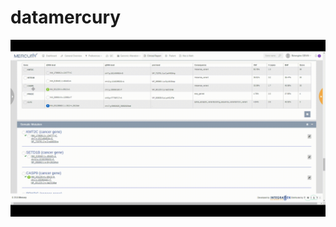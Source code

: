 # datamercury

![alt-text](https://github.com/khafidmedheb/datamercury/blob/master/video_release.gif)
